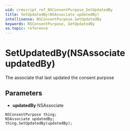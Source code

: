 ```yaml
---
uid: crmscript_ref_NSConsentPurpose_SetUpdatedBy
title: SetUpdatedBy(NSAssociate updatedBy)
intellisense: NSConsentPurpose.SetUpdatedBy
keywords: NSConsentPurpose, GetUpdatedBy
so.topic: reference
---
```


# SetUpdatedBy(NSAssociate updatedBy)

The associate that last updated the consent purpose

## Parameters

* **updatedBy** NSAssociate

```crmscript
NSConsentPurpose thing;
NSAssociate updatedBy;
thing.SetUpdatedBy(updatedBy);
```

